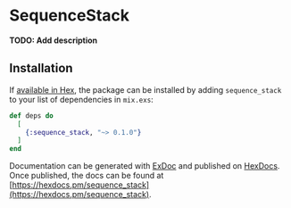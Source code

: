 # SequenceStack

**TODO: Add description**

## Installation

If [available in Hex](https://hex.pm/docs/publish), the package can be installed
by adding `sequence_stack` to your list of dependencies in `mix.exs`:

```elixir
def deps do
  [
    {:sequence_stack, "~> 0.1.0"}
  ]
end
```

Documentation can be generated with [ExDoc](https://github.com/elixir-lang/ex_doc)
and published on [HexDocs](https://hexdocs.pm). Once published, the docs can
be found at [https://hexdocs.pm/sequence_stack](https://hexdocs.pm/sequence_stack).

